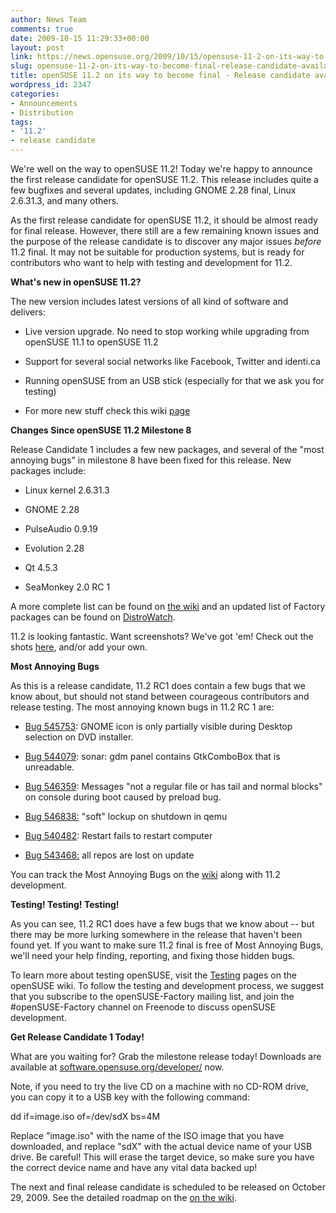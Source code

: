 ```yaml
---
author: News Team
comments: true
date: 2009-10-15 11:29:33+00:00
layout: post
link: https://news.opensuse.org/2009/10/15/opensuse-11-2-on-its-way-to-become-final-release-candidate-available/
slug: opensuse-11-2-on-its-way-to-become-final-release-candidate-available
title: openSUSE 11.2 on its way to become final - Release candidate available!
wordpress_id: 2347
categories:
- Announcements
- Distribution
tags:
- '11.2'
- release candidate
---
```


We're well on the way to openSUSE 11.2! Today we're happy to announce the first release candidate for openSUSE 11.2. This release includes quite a few bugfixes and several updates, including GNOME 2.28 final, Linux 2.6.31.3, and many others.

As the first release candidate for openSUSE 11.2, it should be almost ready for final release. However, there still are a few remaining known issues and the purpose of the release candidate is to discover any major issues _before_ 11.2 final. It may not be suitable for production systems, but is ready for contributors who want to help with testing and development for 11.2.

**What's new in openSUSE 11.2?**

The new version includes latest versions of all kind of software and delivers:



	
  * Live version upgrade. No need to stop working while upgrading from openSUSE 11.1 to openSUSE 11.2

	
  * Support for several social networks like Facebook, Twitter and identi.ca

	
  * Running openSUSE from an USB stick (especially for that we ask you for testing)

	
  * For more new stuff check this wiki [page](//en.opensuse.org/OpenSUSE_11.2)


**Changes Since openSUSE 11.2 Milestone 8**

Release Candidate 1 includes a few new packages, and several of the "most annoying bugs" in milestone 8 have been fixed for this release. New packages include:



	
  * Linux kernel 2.6.31.3

	
  * GNOME 2.28

	
  * PulseAudio 0.9.19

	
  * Evolution 2.28

	
  * Qt 4.5.3

	
  * SeaMonkey 2.0 RC 1


A more complete list can be found on [the wiki](//en.opensuse.org/Factory/News) and an updated list of Factory packages can be found on [DistroWatch](//distrowatch.com/table.php?distribution=suse).

11.2 is looking fantastic. Want screenshots? We've got 'em! Check out the shots [here](//en.opensuse.org/Screenshots/11.2_Milestones), and/or add your own.

**Most Annoying Bugs**

As this is a release candidate, 11.2 RC1 does contain a few bugs that we know about, but should not stand between courageous contributors and release testing. The most annoying known bugs in 11.2 RC 1 are:



	
  * [Bug 545753](https://bugzilla.novell.com/show_bug.cgi?id=545753): GNOME icon is only partially visible during Desktop selection on DVD installer.

	
  * [Bug 544079](https://bugzilla.novell.com/show_bug.cgi?id=544079): sonar: gdm panel contains GtkComboBox that is unreadable.

	
  * [Bug 546359](https://bugzilla.novell.com/show_bug.cgi?id=546359): Messages "not a regular file or has tail and normal blocks" on console during boot caused by preload bug.

	
  * [Bug 546838:](https://bugzilla.novell.com/show_bug.cgi?id=546838) "soft" lockup on shutdown in qemu

	
  * [Bug 540482](https://bugzilla.novell.com/show_bug.cgi?id=540482): Restart fails to restart computer

	
  * [Bug 543468:](https://bugzilla.novell.com/show_bug.cgi?id=543468) all repos are lost on update


You can track the Most Annoying Bugs on the [wiki](//en.opensuse.org/Bugs:Most_Annoying_Bugs_11.2_dev) along with 11.2 development.

**Testing! Testing! Testing!**

As you can see, 11.2 RC1 does have a few bugs that we know about -- but there may be more lurking somewhere in the release that haven't been found yet. If you want to make sure 11.2 final is free of Most Annoying Bugs, we'll need your help finding, reporting, and fixing those hidden bugs.

To learn more about testing openSUSE, visit the [Testing](//en.opensuse.org/Testing/) pages on the openSUSE wiki. To follow the testing and development process, we suggest that you subscribe to the openSUSE-Factory mailing list, and join the #openSUSE-Factory channel on Freenode to discuss openSUSE development.

**Get Release Candidate 1 Today!**

What are you waiting for? Grab the milestone release today! Downloads are available at [software.opensuse.org/developer/](//software.opensuse.org/developer/) now.

Note, if you need to try the live CD on a machine with no CD-ROM drive, you can copy it to a USB key with the following command:

dd if=image.iso of=/dev/sdX bs=4M

Replace "image.iso" with the name of the ISO image that you have downloaded, and replace "sdX" with the actual device name of your USB drive. Be careful! This will erase the target device, so make sure you have the correct device name and have any vital data backed up!

The next and final release candidate is scheduled to be released on October 29, 2009. See the detailed roadmap on the [on the wiki](//en.opensuse.org/Roadmap/11.2).
